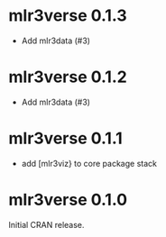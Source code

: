 # mlr3verse 0.1.3

- Add mlr3data (#3)


# mlr3verse 0.1.2

- Add mlr3data (#3)


# mlr3verse 0.1.1

* add [mlr3viz} to core package stack


# mlr3verse 0.1.0

Initial CRAN release.
